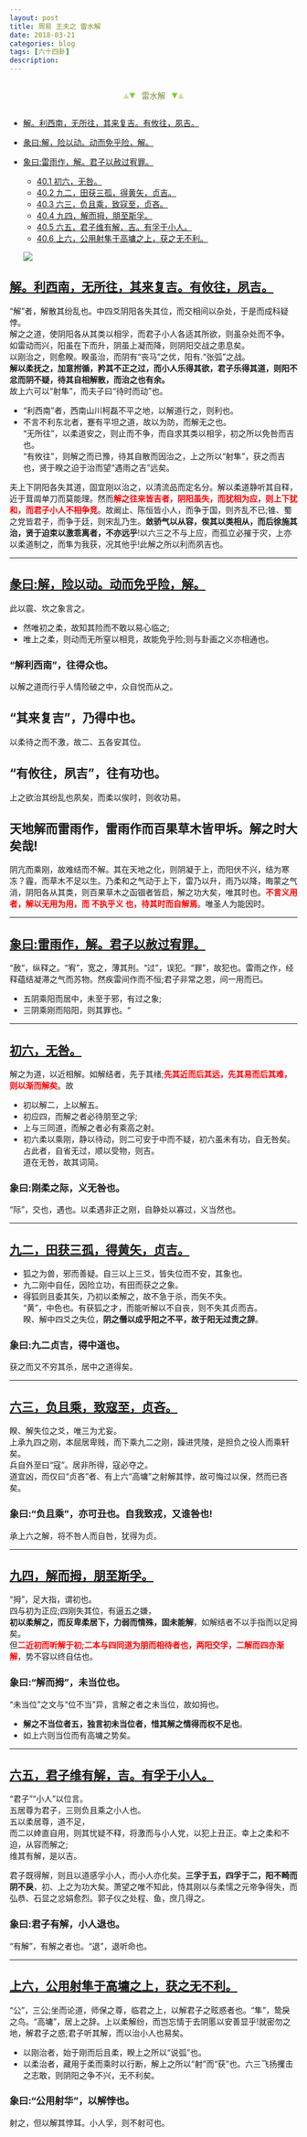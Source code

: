 ```yaml
---
layout: post
title: 周易 王夫之 雷水解
date: 2018-03-21
categories: blog
tags: [六十四卦]
description: 
---
```


<span id = "jump"></span>


<section style="margin: 0px auto; text-align: center;">
    <section class="xhr" style="width: 0px; height: 0px; border-left: 5px solid transparent; border-right: 5px solid transparent; border-bottom: 10px solid rgb(135, 201, 67); display: inline-block; opacity: 0.5; border-top-color: rgb(135, 201, 67);"></section>
    <section class="xhr" style="width: 0px; height: 0px; border-left: 5px solid transparent; border-right: 5px solid transparent; border-top: 10px solid rgb(135, 201, 67); display: inline-block; margin-left: -3px; border-bottom-color: rgb(135, 201, 67);"></section>
    <section style="
margin-left: 0.5em;
display: inline-block;">
        <p>
            <span style="color: rgb(118, 146, 60);">雷水解</span>
        </p>
    </section>
    <section class="xhr" style="margin-left: 0.5em; width: 0px; height: 0px; border-left: 5px solid transparent; border-right: 5px solid transparent; border-top: 10px solid rgb(135, 201, 67); display: inline-block; border-bottom-color: rgb(135, 201, 67);"></section>
    <section class="xhr" style="width: 0px; height: 0px; border-left: 5px solid transparent; border-right: 5px solid transparent; border-bottom: 10px solid rgb(135, 201, 67); display: inline-block; opacity: 0.5; margin-left: -3px; border-top-color: rgb(135, 201, 67);"></section>
</section>

- [解。利西南，无所往，其来复吉。有攸往，夙吉。](#jump利西南)
- [彖曰:解，险以动。动而免乎险，解。](#jump解，险以动。)
- [象曰:雷雨作，解。君子以赦过宥罪。](#jump雷雨作，解。)
  - [40.1 初六，无咎。](#jump初六，无咎。)
  - [40.2 九二，田获三孤，得黄矢，贞吉。](#jump九二，田获三孤，得黄矢，贞吉。)
  - [40.3 六三，负且乘，致寇至，贞吝。](#jump六三，负且乘，致寇至，贞吝。)
  - [40.4 九四，解而拇，朋至斯孚。](#jump九四，解而拇，朋至斯孚。)
  - [40.5 六五，君子维有解，吉。有孚于小人。](#jump六五，君子维有解，吉。有孚于小人。)
  - [40.6 上六，公用射隼于高墉之上，获之无不利。](#jump上六，公用射隼于高墉之上，获之无不利。)
  
  ![](http://www.guoyi360.com/uploads/allimg/130811/1-130Q1113424X3.jpg)


<span id = "jump利西南"></span>
## [解。利西南，无所往，其来复吉。有攸往，夙吉。](#jump)
“解”者，解散其纷乱也。中四爻阴阳各失其位，而交相间以杂处，于是而成科疑悖。<br>
解之之道，使阴阳各从其类以相孚，而君子小人各适其所欲，则虽杂处而不争。<br>
如雷动而兴，阳虽在下而升，阴虽上凝而降，则阴阳交战之患息矣。<br>
以刚治之，则愈睽。睽虽治，而阴有“丧马”之优，阳有.“张弧”之战。<br>
**解以柔抚之，加意拊循，矜其不正之过，而小人乐得其欲，君子乐得其道，则阳不忿而阴不疑，待其自相解散，而治之也有余。**<br>
故上六可以“射隼”，而夫子曰“待时而动”也。


- “利西南”者，西南山川柯磊不平之地，以解道行之，则利也。
- 不言不利东北者，蹇有平坦之道，故以为防，而解无之也。<br>
“无所往”，以柔道安之，则止而不争，而自求其类以相孚，初之所以免咎而吉也。<br>
“有攸往”，则解之而已豫，待其自散而因治之，上之所以“射隼”，获之而吉也，贤于睽之迫于治而望“遇雨之吉”远矣。


夫上下阴阳各失其道，固宜刚以治之，以清流品而定名分。解以柔道静听其自释，近于茸阘单刀而莫能理。然而<font color="#FF0000"><b>解之往来皆吉者，阴阳虽失，而犹相为应，则上下犹和，而君子小人不相争竞</b></font>。故阚止、陈恒皆小人，而争于国，则齐乱不已;锥、蜀之党皆君子，而争于廷，则宋乱乃生。**敛骄气以从容，俟其以类相从，而后徐施其治，贤于迫束以激乖离者，不亦远乎**!以六三之不与上应，而孤立必摧于灾，上亦以柔道制之，而隼为我获，况其他乎!此解之所以利而夙吉也。

----

<span id = "jump解，险以动。"></span>
## [彖曰:解，险以动。动而免乎险，解。](#jump)
此以震、坎之象言之。
- 然唯初之柔，故知其险而不敢以易心临之;
- 唯上之柔，则动而无所窒以相竞，故能免乎险;则与卦画之义亦相通也。

### “解利西南”，往得众也。
以解之道而行乎人情险破之中，众自悦而从之。

## “其来复吉”，乃得中也。
以柔待之而不激，故二、五各安其位。

## “有攸往，夙吉”，往有功也。
上之欲治其纷乱也夙矣，而柔以俟时，则收功易。

## 天地解而雷雨作，雷雨作而百果草木皆甲坼。解之时大矣哉!
阴亢而乘刚，故难结而不解。其在天地之化，则阴凝于上，而阳伏不兴，结为寒冻？霾，而草木不足以生。乃柔和之气动于上下，雷乃以升，雨乃以降，晦蒙之气消，阴阳各从其类，则百果草木之函锢者皆启，解之功大矣，唯其时也。<font color="#FF0000"><b>不言义用者，解以无用为用，而 不执乎义 也，待其时而自解焉</b></font>。唯圣人为能因时。

----

<span id = "jump雷雨作，解。"></span>
## [象曰:雷雨作，解。君子以赦过宥罪。](#jump)
“赦“，纵释之。“宥”，宽之，薄其刑。“过”，误犯。“罪”，故犯也。雷雨之作，经释蕴结凝滞之气而苏物。然疾雷间作而不恒;君子非常之恩，间一用而已。
- 五阴乘阳而居中，未至于邪，有过之象;
- 三阴乘刚而陷阳，则其罪也。“

----

<span id = "jump初六，无咎。"></span>
## [初六，无咎。](#jump)
解之为道，以近相解。如解结者，先于其绪;<font color="#FF0000"><b>先其近而后其远，先其易而后其难，则以渐而解矣</b></font>。故
- 初以解二，上以解五。
- 初应四，而解之者必待朋至之孚;
- 上与三同道，而解之者必有乘高之射。
- 初六柔以乘刚，静以待动，则二可安于中而不疑，初六虽未有功，自无咎矣。<br>
占此者，自省无过，顺以受物，则吉。<br>
道在无咎，故其词简。

### 象曰:刚柔之际，义无咎也。
“际”，交也，遇也。以柔遇非正之刚，自静处以寡过，义当然也。

----

<span id = "jump"></span>
## [九二，田获三孤，得黄矢，贞吉。](#jump)
- 狐之为兽，邪而善疑。自三以上三爻，皆失位而不安，其象也。
- 九二刚中自任，因险立功，有田而获之之象。
- 得狐则且委其矢，乃初以柔解之，故不急于杀，而矢不失。<br>
“黄”，中色也。有获狐之才，而能听解以不自丧，则不失其贞而吉。<br>
睽、解中四爻之失位，**阴之僭以成乎阳之不平，故于阳无过责之辞**。

### 象曰:九二贞吉，得中道也。
获之而又不穷其杀，居中之道得矣。

----

<span id = "jump六三，负且乘，致寇至，贞吝。"></span>
## [六三，负且乘，致寇至，贞吝。](#jump)
睽、解失位之爻，唯三为尤妄。<br>
上承九四之刚，本屈居卑贱，而下乘九二之刚，躁进凭陵，是担负之役人而乘轩矣。<br>
兵自外至曰“寇”。居非所得，寇必夺之。<br>
道宜凶，而仅曰“贞吝”者、有上六“高墉”之射解其悖，故可悔过以保，然而已吝矣。

### 象曰:“负且乘”，亦可丑也。自我致戎，又谁咎也!
承上六之解，将不咎人而自咎，犹得为贞。

----

<span id = "jump九四，解而拇，朋至斯孚。"></span>
## [九四，解而拇，朋至斯孚。](#jump)
“拇”，足大指，谓初也。<br>
四与初为正应;四刚失其位，有逼五之嫌，<br>
**初以柔解之，而反卑柔居下，力弱而情殊，固未能解**，如解结者不以手指而以足拇矣。<br>
但<font color="#FF0000"><b>二近初而听解于初;二本与四同道为朋而相待者也，两阳交孚，二解而四亦渐解</b></font>，势不容以终自估也。

### 象曰:“解而拇”，未当位也。
“未当位”之文与“位不当”异，言解之者之未当位，故如拇也。
- **解之不当位者五，独言初未当位者，惜其解之情得而权不足也**。
- 如上六则当位而有高墉之势矣。

----

<span id = "jump六五，君子维有解，吉。有孚于小人。"></span>
## [六五，君子维有解，吉。有孚于小人。](#jump)
“君子”“小人”以位言。<br>
五居尊为君子，三则负且乘之小人也。<br>
五以柔居尊，道不足，<br>
而二以婞直自用，则其忧疑不释，将激而与小人党，以犯上丑正。幸上之柔和不迫，从容而解之;<br>
维其有解，是以吉。


君子既得解，则且以道感孚小人，而小人亦化矣。**三孚于五，四孚于二，阳不畸而阴不戾**，初、上之为功大矣。萧望之唯不知此，恃其刚以与柔懦之元帝争得失，而弘恭、石显之忿娟愈烈。郭子仪之处程、鱼，庶几得之。

### 象曰:君子有解，小人退也。
“有解”，有解之者也。“退”，退听命也。

----

<span id = "jump上六，公用射隼于高墉之上，获之无不利。"></span>
## [上六，公用射隼于高墉之上，获之无不利。](#jump)
“公”，三公;坐而论道，师保之尊，临君之上，以解君子之眩惑者也。“隼”，鸷戾之鸟。“高墉”，居上之辞。上以柔解纷，而岂忘情于去阴慝以安善显乎!就密勿之地，解君子之惑;君子听其解，而以治小人也易矣。
- 以刚治者，始于刚而后且柔，睽上之所以“说弧”也。
- 以柔治者，藏用于柔而乘时以行断，解上之所以“射”而“获”也。六三飞扬攫击之志敢，则阴阳之争不兴，无不利矣。

### 象曰:“公用射华”，以解悖也。
射之，但以解其悖耳。小人孚，则不射可也。





